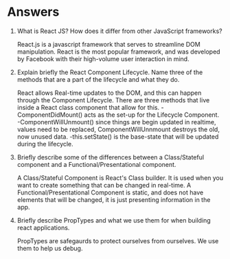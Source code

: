 # Answers

1. What is React JS? How does it differ from other JavaScript frameworks?

    React.js is a javascript framework that serves to streamline DOM manipulation. React is the most popular framework, and was developed by Facebook with their high-volume user interaction in mind. 

2. Explain briefly the React Component Lifecycle. Name three of the methods that are a part of the lifecycle and what they do.

    React allows Real-time updates to the DOM, and this can happen through the Component Lifecycle. There are three methods that live inside a React class component that allow for this. 
    -ComponentDidMount() acts as the set-up for the Lifecycle Component.
    -ComponentWillUnmount() since things are begin updated in realtime, values need to be replaced, ComponentWillUnnmount destroys the old, now unused data. 
    -this.setState() is the base-state that will be updated during the lifecycle.  

3. Briefly describe some of the differences between a Class/Stateful component and a Functional/Presentational component.

    A Class/Stateful Component is React's Class builder. It is used when you want to create something that can be changed in real-time. 
    A Functional/Presentational Component is static, and does not have elements that will be changed, it is just presenting information in the app. 

4. Briefly describe PropTypes and what we use them for when building react applications.

    PropTypes are safegaurds to protect ourselves from ourselves. We use them to help us debug. 